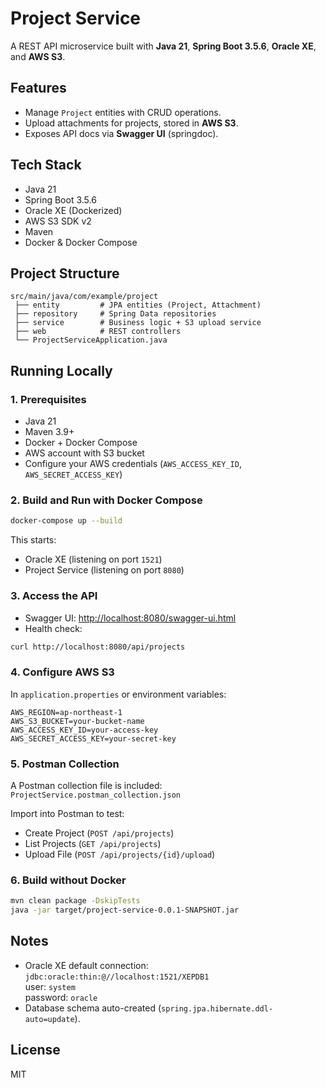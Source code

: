 # Project Service

A REST API microservice built with **Java 21**, **Spring Boot 3.5.6**, **Oracle XE**, and **AWS S3**.

## Features
- Manage `Project` entities with CRUD operations.
- Upload attachments for projects, stored in **AWS S3**.
- Exposes API docs via **Swagger UI** (springdoc).

## Tech Stack
- Java 21
- Spring Boot 3.5.6
- Oracle XE (Dockerized)
- AWS S3 SDK v2
- Maven
- Docker & Docker Compose

## Project Structure
```
src/main/java/com/example/project
 ├── entity         # JPA entities (Project, Attachment)
 ├── repository     # Spring Data repositories
 ├── service        # Business logic + S3 upload service
 ├── web            # REST controllers
 └── ProjectServiceApplication.java
```

## Running Locally

### 1. Prerequisites
- Java 21
- Maven 3.9+
- Docker + Docker Compose
- AWS account with S3 bucket
- Configure your AWS credentials (`AWS_ACCESS_KEY_ID`, `AWS_SECRET_ACCESS_KEY`)

### 2. Build and Run with Docker Compose
```bash
docker-compose up --build
```

This starts:
- Oracle XE (listening on port `1521`)
- Project Service (listening on port `8080`)

### 3. Access the API
- Swagger UI: [http://localhost:8080/swagger-ui.html](http://localhost:8080/swagger-ui.html)
- Health check:
```bash
curl http://localhost:8080/api/projects
```

### 4. Configure AWS S3
In `application.properties` or environment variables:
```
AWS_REGION=ap-northeast-1
AWS_S3_BUCKET=your-bucket-name
AWS_ACCESS_KEY_ID=your-access-key
AWS_SECRET_ACCESS_KEY=your-secret-key
```

### 5. Postman Collection
A Postman collection file is included:  
`ProjectService.postman_collection.json`

Import into Postman to test:
- Create Project (`POST /api/projects`)
- List Projects (`GET /api/projects`)
- Upload File (`POST /api/projects/{id}/upload`)

### 6. Build without Docker
```bash
mvn clean package -DskipTests
java -jar target/project-service-0.0.1-SNAPSHOT.jar
```

## Notes
- Oracle XE default connection: `jdbc:oracle:thin:@//localhost:1521/XEPDB1`  
  user: `system`  
  password: `oracle`  
- Database schema auto-created (`spring.jpa.hibernate.ddl-auto=update`).

## License
MIT
